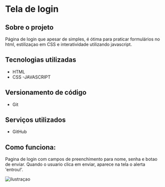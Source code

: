 # Tela de login

## Sobre o projeto 
Página de login que apesar de simples, é ótima para praticar formulários no html, estilizaçao em CSS e interatividade utilizando javascript.

## Tecnologias utilizadas

- HTML
- CSS
-JAVASCRIPT

## Versionamento de código 
- Git

## Serviços utilizados 
- GitHub

## Como funciona:

Pagina de login com campos de preenchimento para nome, senha e botao de enviar. Quando o usuario clica em enviar, aparece na tela o alerta 'entrou!'.

![ilustraçao](img/ilustraçao.png)

